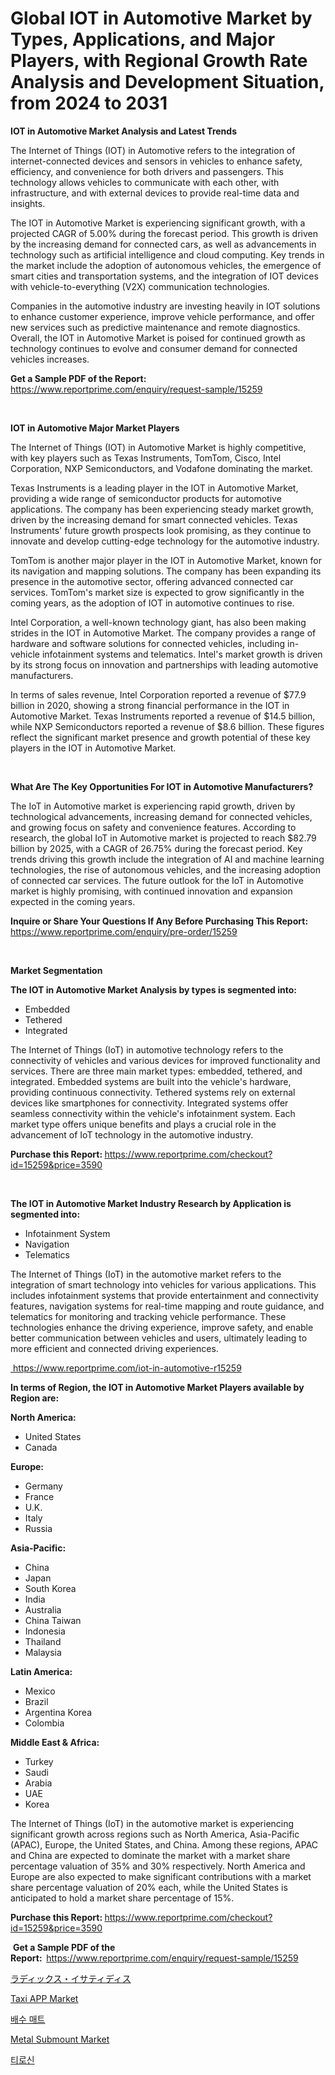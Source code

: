 <p><h1>Global IOT in Automotive Market by Types, Applications, and Major Players, with Regional Growth Rate Analysis and Development Situation, from 2024 to 2031</h1></p><p><strong>IOT in Automotive Market Analysis and Latest Trends</strong></p>
<p><p>The Internet of Things (IOT) in Automotive refers to the integration of internet-connected devices and sensors in vehicles to enhance safety, efficiency, and convenience for both drivers and passengers. This technology allows vehicles to communicate with each other, with infrastructure, and with external devices to provide real-time data and insights.</p><p>The IOT in Automotive Market is experiencing significant growth, with a projected CAGR of 5.00% during the forecast period. This growth is driven by the increasing demand for connected cars, as well as advancements in technology such as artificial intelligence and cloud computing. Key trends in the market include the adoption of autonomous vehicles, the emergence of smart cities and transportation systems, and the integration of IOT devices with vehicle-to-everything (V2X) communication technologies.</p><p>Companies in the automotive industry are investing heavily in IOT solutions to enhance customer experience, improve vehicle performance, and offer new services such as predictive maintenance and remote diagnostics. Overall, the IOT in Automotive Market is poised for continued growth as technology continues to evolve and consumer demand for connected vehicles increases.</p></p>
<p><strong>Get a Sample PDF of the Report:&nbsp;</strong> <a href="https://www.reportprime.com/enquiry/request-sample/15259">https://www.reportprime.com/enquiry/request-sample/15259</a></p>
<p>&nbsp;</p>
<p><strong>IOT in Automotive Major Market Players</strong></p>
<p><p>The Internet of Things (IOT) in Automotive Market is highly competitive, with key players such as Texas Instruments, TomTom, Cisco, Intel Corporation, NXP Semiconductors, and Vodafone dominating the market.</p><p>Texas Instruments is a leading player in the IOT in Automotive Market, providing a wide range of semiconductor products for automotive applications. The company has been experiencing steady market growth, driven by the increasing demand for smart connected vehicles. Texas Instruments' future growth prospects look promising, as they continue to innovate and develop cutting-edge technology for the automotive industry.</p><p>TomTom is another major player in the IOT in Automotive Market, known for its navigation and mapping solutions. The company has been expanding its presence in the automotive sector, offering advanced connected car services. TomTom's market size is expected to grow significantly in the coming years, as the adoption of IOT in automotive continues to rise.</p><p>Intel Corporation, a well-known technology giant, has also been making strides in the IOT in Automotive Market. The company provides a range of hardware and software solutions for connected vehicles, including in-vehicle infotainment systems and telematics. Intel's market growth is driven by its strong focus on innovation and partnerships with leading automotive manufacturers.</p><p>In terms of sales revenue, Intel Corporation reported a revenue of $77.9 billion in 2020, showing a strong financial performance in the IOT in Automotive Market. Texas Instruments reported a revenue of $14.5 billion, while NXP Semiconductors reported a revenue of $8.6 billion. These figures reflect the significant market presence and growth potential of these key players in the IOT in Automotive Market.</p></p>
<p>&nbsp;</p>
<p><strong>What Are The Key Opportunities For IOT in Automotive Manufacturers?</strong></p>
<p><p>The IoT in Automotive market is experiencing rapid growth, driven by technological advancements, increasing demand for connected vehicles, and growing focus on safety and convenience features. According to research, the global IoT in Automotive market is projected to reach $82.79 billion by 2025, with a CAGR of 26.75% during the forecast period. Key trends driving this growth include the integration of AI and machine learning technologies, the rise of autonomous vehicles, and the increasing adoption of connected car services. The future outlook for the IoT in Automotive market is highly promising, with continued innovation and expansion expected in the coming years.</p></p>
<p><strong>Inquire or Share Your Questions If Any Before Purchasing This Report:</strong> <a href="https://www.reportprime.com/enquiry/pre-order/15259">https://www.reportprime.com/enquiry/pre-order/15259</a></p>
<p>&nbsp;</p>
<p><strong>Market Segmentation</strong></p>
<p><strong>The IOT in Automotive Market Analysis by types is segmented into:</strong></p>
<p><ul><li>Embedded</li><li>Tethered</li><li>Integrated</li></ul></p>
<p><p>The Internet of Things (IoT) in automotive technology refers to the connectivity of vehicles and various devices for improved functionality and services. There are three main market types: embedded, tethered, and integrated. Embedded systems are built into the vehicle's hardware, providing continuous connectivity. Tethered systems rely on external devices like smartphones for connectivity. Integrated systems offer seamless connectivity within the vehicle's infotainment system. Each market type offers unique benefits and plays a crucial role in the advancement of IoT technology in the automotive industry.</p></p>
<p><strong>Purchase this Report:&nbsp;</strong><a href="https://www.reportprime.com/checkout?id=15259&price=3590">https://www.reportprime.com/checkout?id=15259&price=3590</a></p>
<p>&nbsp;</p>
<p><strong>The IOT in Automotive Market Industry Research by Application is segmented into:</strong></p>
<p><ul><li>Infotainment System</li><li>Navigation</li><li>Telematics</li></ul></p>
<p><p>The Internet of Things (IoT) in the automotive market refers to the integration of smart technology into vehicles for various applications. This includes infotainment systems that provide entertainment and connectivity features, navigation systems for real-time mapping and route guidance, and telematics for monitoring and tracking vehicle performance. These technologies enhance the driving experience, improve safety, and enable better communication between vehicles and users, ultimately leading to more efficient and connected driving experiences.</p></p>
<p><a href="https://www.reportprime.com/iot-in-automotive-r15259">&nbsp;https://www.reportprime.com/iot-in-automotive-r15259</a></p>
<p><strong>In terms of Region, the IOT in Automotive Market Players available by Region are:</strong></p>
<p>
    <p> <strong> North America: </strong>
        <ul>
            <li>United States</li>
            <li>Canada</li>
        </ul>
        </p> 
    <p> <strong> Europe: </strong>
        <ul>
            <li>Germany</li>
            <li>France</li>
            <li>U.K.</li>
            <li>Italy</li>
            <li>Russia</li>
        </ul>
        </p> 
    <p> <strong> Asia-Pacific: </strong>
        <ul>
            <li>China</li>
            <li>Japan</li>
            <li>South Korea</li>
            <li>India</li>
            <li>Australia</li>
            <li>China Taiwan</li>
            <li>Indonesia</li>
            <li>Thailand</li>
            <li>Malaysia</li>
        </ul>
        </p> 
    <p> <strong> Latin America: </strong>
        <ul>
            <li>Mexico</li>
            <li>Brazil</li>
            <li>Argentina Korea</li>
            <li>Colombia</li>
        </ul>
        </p> 
    <p> <strong> Middle East & Africa: </strong>
        <ul>
            <li>Turkey</li>
            <li>Saudi</li>
            <li>Arabia</li>
            <li>UAE</li>
            <li>Korea</li>
        </ul>
    </p>
    </p>
<p><p>The Internet of Things (IoT) in the automotive market is experiencing significant growth across regions such as North America, Asia-Pacific (APAC), Europe, the United States, and China. Among these regions, APAC and China are expected to dominate the market with a market share percentage valuation of 35% and 30% respectively. North America and Europe are also expected to make significant contributions with a market share percentage valuation of 20% each, while the United States is anticipated to hold a market share percentage of 15%.</p></p>
<p><strong>Purchase this Report: </strong><a href="https://www.reportprime.com/checkout?id=15259&price=3590">https://www.reportprime.com/checkout?id=15259&price=3590</a></p>
<p>&nbsp;<strong>Get a Sample PDF of the Report:&nbsp;&nbsp;</strong><a href="https://www.reportprime.com/enquiry/request-sample/15259">https://www.reportprime.com/enquiry/request-sample/15259</a></p>
<p><strong></strong></p>
<p><p><a href="https://medium.com/@bonniehoppe1/%E3%83%A9%E3%83%87%E3%82%A3%E3%83%83%E3%82%AF%E3%82%B9%E3%82%A4%E3%82%B5%E3%83%81%E3%83%87%E3%82%A3%E3%82%B9%E5%B8%82%E5%A0%B4%E8%A6%8F%E6%A8%A1-cagr-%E3%83%88%E3%83%AC%E3%83%B3%E3%83%892024-2030-dbd85b4f44ee">ラディックス・イサティディス</a></p><p><a href="https://github.com/JameTravis/Market-Research-Report-List-4/blob/main/taxi-app-market.md">Taxi APP Market</a></p><p><a href="https://medium.com/@sherlock567567/%EB%B0%B0%EC%88%98-%EB%A7%A4%ED%8A%B8-%EC%8B%9C%EC%9E%A5-%EC%A1%B0%EC%82%AC-%EB%B3%B4%EA%B3%A0%EC%84%9C-%EA%B7%B8-%EC%97%AD%EC%82%AC-%EB%B0%8F-2024%EB%85%84%EB%B6%80%ED%84%B0-2031%EB%85%84%EA%B9%8C%EC%A7%80%EC%9D%98-%EC%98%88%EC%B8%A1-b65555dfa7c6">배수 매트</a></p><p><a href="https://www.linkedin.com/pulse/metal-submount-market-research-report-provides-thorough-hucbe?trackingId=5PbKzSj6N%2BUFOZtpk1TyeA%3D%3D">Metal Submount Market</a></p><p><a href="https://medium.com/@kasandrarempel/%ED%8B%B0%EB%A1%9C%EC%8B%A0-%EC%8B%9C%EC%9E%A5-%EC%8B%9C%EC%9E%A5-%EC%A6%9D%EA%B0%80%EC%9C%A8-%EC%8B%9C%EC%9E%A5-%EB%8F%99%ED%96%A5-%EB%B0%8F-%EC%84%B1%EC%9E%A5-%EC%A0%84%EB%9E%B5%EC%97%90-%EB%8C%80%ED%95%9C-%ED%86%B5%EC%B0%B0%EB%A0%A5-2578870faf8c">티로신</a></p></p>
